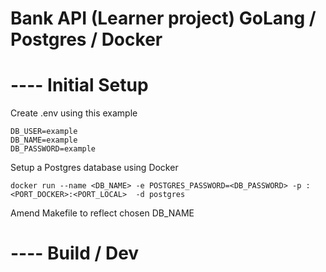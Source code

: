 # Bank API (Learner project) GoLang / Postgres / Docker

# ---- Initial Setup

Create .env using this example

```
DB_USER=example
DB_NAME=example
DB_PASSWORD=example
```

Setup a Postgres database using Docker

```
docker run --name <DB_NAME> -e POSTGRES_PASSWORD=<DB_PASSWORD> -p :<PORT_DOCKER>:<PORT_LOCAL>  -d postgres
```

Amend Makefile to reflect chosen DB_NAME

# ---- Build / Dev
